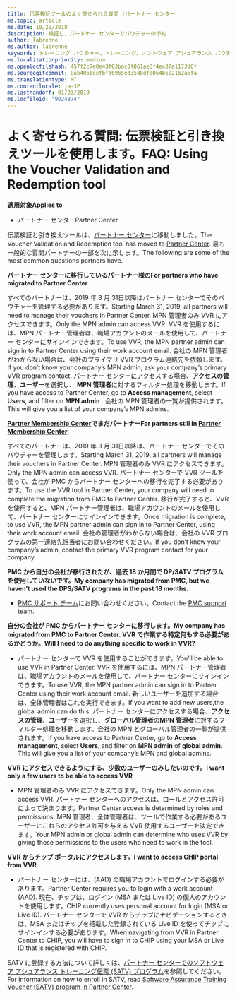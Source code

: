```yaml
---
title: 伝票検証ツールのよく寄せられる質問 |パートナー センター
ms.topic: article
ms.date: 10/29/2018
description: 検証し、パートナー センターでバウチャーの予約
author: labrenne
ms.author: labrenne
keywords: トレーニング バウチャー、トレーニング、ソフトウェア アシュアランス バウチャー、予約伝票を検証します。
ms.localizationpriority: medium
ms.openlocfilehash: 457f2c7e0e43f03bac0f861ae3f4ec87a1173d0f
ms.sourcegitcommit: 8ab406beefbfd0965ed35d8dfe064b682162a5fa
ms.translationtype: MT
ms.contentlocale: ja-JP
ms.lasthandoff: 01/23/2019
ms.locfileid: "9024874"
---
```

# <a name="faq-using-the-voucher-validation-and-redemption-tool"></a><span data-ttu-id="168b9-104">よく寄せられる質問: 伝票検証と引き換えツールを使用します。</span><span class="sxs-lookup"><span data-stu-id="168b9-104">FAQ: Using the Voucher Validation and Redemption tool</span></span> 

**<span data-ttu-id="168b9-105">適用対象</span><span class="sxs-lookup"><span data-stu-id="168b9-105">Applies to</span></span>**

- <span data-ttu-id="168b9-106">パートナー センター</span><span class="sxs-lookup"><span data-stu-id="168b9-106">Partner Center</span></span>

<span data-ttu-id="168b9-107">伝票検証と引き換えツールは、[パートナー センター](https://partner.microsoft.com/en-us/pcv/dashboard/overview)に移動しました。</span><span class="sxs-lookup"><span data-stu-id="168b9-107">The Voucher Validation and Redemption tool has moved to [Partner Center](https://partner.microsoft.com/en-us/pcv/dashboard/overview).</span></span> <span data-ttu-id="168b9-108">最も一般的な質問パートナーの一部を次に示します。</span><span class="sxs-lookup"><span data-stu-id="168b9-108">The following are some of the most common questions partners have.</span></span> 

**<span data-ttu-id="168b9-109">パートナー センターに移行しているパートナー様の</span><span class="sxs-lookup"><span data-stu-id="168b9-109">For partners who have migrated to Partner Center</span></span>**

 <span data-ttu-id="168b9-110">すべてのパートナーは、2019 年 3 月 31日以降はパートナー センターでそのバウチャーを管理する必要があります。</span><span class="sxs-lookup"><span data-stu-id="168b9-110">Starting March 31, 2019, all partners will need to manage their vouchers in Partner Center.</span></span> <span data-ttu-id="168b9-111">MPN 管理者のみ VVR にアクセスできます。</span><span class="sxs-lookup"><span data-stu-id="168b9-111">Only the MPN admin can access VVR.</span></span> <span data-ttu-id="168b9-112">VVR を使用するには、MPN パートナー管理者は、職場アカウントのメールを使用して、パートナー センターにサインインできます。</span><span class="sxs-lookup"><span data-stu-id="168b9-112">To use VVR, the MPN partner admin can sign in to Partner Center using their work account email.</span></span> <span data-ttu-id="168b9-113">会社の MPN 管理者がわからない場合は、会社のプライマリ VVR プログラム連絡先を依頼します。</span><span class="sxs-lookup"><span data-stu-id="168b9-113">If you don’t know your company’s MPN admin, ask your company’s primary VVR program contact.</span></span>  <span data-ttu-id="168b9-114">パートナー センターにアクセスする場合、**アクセスの管理**、**ユーザー**を選択し、 **MPN 管理者**に対するフィルター処理を移動します。</span><span class="sxs-lookup"><span data-stu-id="168b9-114">If you have access to Partner Center, go to **Access management**, select **Users**, and filter on **MPN admin** .</span></span> <span data-ttu-id="168b9-115">会社の MPN 管理者の一覧が提供されます。</span><span class="sxs-lookup"><span data-stu-id="168b9-115">This will give you a list of your company’s MPN admins.</span></span>  

**<span data-ttu-id="168b9-116">[Partner Membership Center](https://partner.microsoft.com/)でまだパートナー</span><span class="sxs-lookup"><span data-stu-id="168b9-116">For partners still in [Partner Membership Center](https://partner.microsoft.com/)</span></span>**

<span data-ttu-id="168b9-117">すべてのパートナーは、2019 年 3 月 31日以降は、パートナー センターでそのバウチャーを管理します。</span><span class="sxs-lookup"><span data-stu-id="168b9-117">Starting March 31, 2019, all partners will manage their vouchers in Partner Center.</span></span> <span data-ttu-id="168b9-118">MPN 管理者のみ VVR にアクセスできます。</span><span class="sxs-lookup"><span data-stu-id="168b9-118">Only the MPN admin can access VVR.</span></span> <span data-ttu-id="168b9-119">パートナー センターで VVR ツールを使って、会社が PMC からパートナー センターへの移行を完了する必要があります。</span><span class="sxs-lookup"><span data-stu-id="168b9-119">To use the VVR tool in Partner Center, your company will need to complete the migration from PMC to Partner Center.</span></span> <span data-ttu-id="168b9-120">移行が完了すると、VVR を使用すると、MPN パートナー管理者は、職場アカウントのメールを使用して、パートナー センターにサインインできます。</span><span class="sxs-lookup"><span data-stu-id="168b9-120">Once migration is complete, to use VVR, the MPN partner admin can sign in to Partner Center, using their work account email.</span></span> <span data-ttu-id="168b9-121">会社の管理者がわからない場合は、会社の VVR プログラムの第一連絡先担当者にお問い合わせください。</span><span class="sxs-lookup"><span data-stu-id="168b9-121">If you don’t know your company’s admin, contact the primary VVR program contact for your company.</span></span>  


**<span data-ttu-id="168b9-122">PMC から自分の会社が移行されたが、過去 18 か月間で DP/SATV プログラムを使用していないです。</span><span class="sxs-lookup"><span data-stu-id="168b9-122">My company has migrated from PMC, but we haven’t used the DPS/SATV programs in the past 18 months.</span></span>**

- <span data-ttu-id="168b9-123">[PMC サポート チーム](mailto:proghelp@microsoft.com)にお問い合わせください。</span><span class="sxs-lookup"><span data-stu-id="168b9-123">Contact the [PMC support team](mailto:proghelp@microsoft.com).</span></span> 


**<span data-ttu-id="168b9-124">自分の会社が PMC からパートナー センターに移行します。</span><span class="sxs-lookup"><span data-stu-id="168b9-124">My company has migrated from PMC to Partner Center.</span></span> <span data-ttu-id="168b9-125">VVR で作業する特定何もする必要があるかどうか。</span><span class="sxs-lookup"><span data-stu-id="168b9-125">Will I need to do anything specific to work in VVR?</span></span>** 

- <span data-ttu-id="168b9-126">パートナー センターで VVR を使用することができます。</span><span class="sxs-lookup"><span data-stu-id="168b9-126">You’ll be able to use VVR in Partner Center.</span></span>  <span data-ttu-id="168b9-127">VVR を使用するには、MPN パートナー管理者は、職場アカウントのメールを使用して、パートナー センターにサインインできます。</span><span class="sxs-lookup"><span data-stu-id="168b9-127">To use VVR, the MPN partner admin can sign in to Partner Center using their work account email.</span></span> <span data-ttu-id="168b9-128">新しいユーザーを追加する場合は、全体管理者はこれを実行できます。</span><span class="sxs-lookup"><span data-stu-id="168b9-128">If you want to add new users,the global admin can do this.</span></span> <span data-ttu-id="168b9-129">パートナー センターにアクセスする場合、**アクセスの管理**、**ユーザー**を選択し、**グローバル管理者**の**MPN 管理者**に対するフィルター処理を移動します。会社の MPN とグローバル管理者の一覧が提供されます。</span><span class="sxs-lookup"><span data-stu-id="168b9-129">If you have access to Partner Center, go to **Access management**, select **Users**, and filter on **MPN admin** of **global admin**. This will give you a list of your company’s MPN and global admins.</span></span>  

**<span data-ttu-id="168b9-130">VVR にアクセスできるようにする、少数のユーザーのみしたいのです。</span><span class="sxs-lookup"><span data-stu-id="168b9-130">I want only a few users to be able to access VVR</span></span>**

- <span data-ttu-id="168b9-131">MPN 管理者のみ VVR にアクセスできます。</span><span class="sxs-lookup"><span data-stu-id="168b9-131">Only the MPN admin can access VVR.</span></span> <span data-ttu-id="168b9-132">パートナー センターへのアクセスは、ロールとアクセス許可によって決まります。</span><span class="sxs-lookup"><span data-stu-id="168b9-132">Partner Center access is determined by roles and permissions.</span></span> <span data-ttu-id="168b9-133">MPN 管理者、全体管理者は、ツールで作業する必要があるユーザーにこれらのアクセス許可を与える VVR 使用するユーザーを決定できます。</span><span class="sxs-lookup"><span data-stu-id="168b9-133">Your MPN admin or global admin can determine who uses VVR by giving those permissions to the users who need to work in the tool.</span></span>

**<span data-ttu-id="168b9-134">VVR からチップ ポータルにアクセスします。</span><span class="sxs-lookup"><span data-stu-id="168b9-134">I want to access CHIP portal from VVR</span></span>**

- <span data-ttu-id="168b9-135">パートナー センターには、(AAD) の職場アカウントでログインする必要があります。</span><span class="sxs-lookup"><span data-stu-id="168b9-135">Partner Center requires you to login with a work account (AAD).</span></span>  <span data-ttu-id="168b9-136">現在、チップは、ログイン (MSA または Live ID) の個人のアカウントを使用します。</span><span class="sxs-lookup"><span data-stu-id="168b9-136">CHIP currently uses personal account for login (MSA or Live ID).</span></span>  <span data-ttu-id="168b9-137">パートナー センターで VVR からチップにナビゲーションするときは、MSA またはチップを搭載した登録されている Live ID を使ってチップにサインインする必要があります。</span><span class="sxs-lookup"><span data-stu-id="168b9-137">When navigating from VVR in Partner Center to CHIP, you will have to sign in to CHIP using your MSA or Live ID that is registered with CHIP.</span></span>

<span data-ttu-id="168b9-138">SATV に登録する方法について詳しくは、[パートナー センターでのソフトウェア アシュアランス トレーニング伝票 (SATV) プログラム](software-assurance-satv.md)を参照してください。</span><span class="sxs-lookup"><span data-stu-id="168b9-138">For information on how to enroll in SATV, read [Software Assurance Training Voucher (SATV) program in Partner Center](software-assurance-satv.md).</span></span>
 <!--
For information on how to enroll in Software Assurance DPS programs, read [Software Assurance programs in Partner Center](software-assurance-dps.md).-->